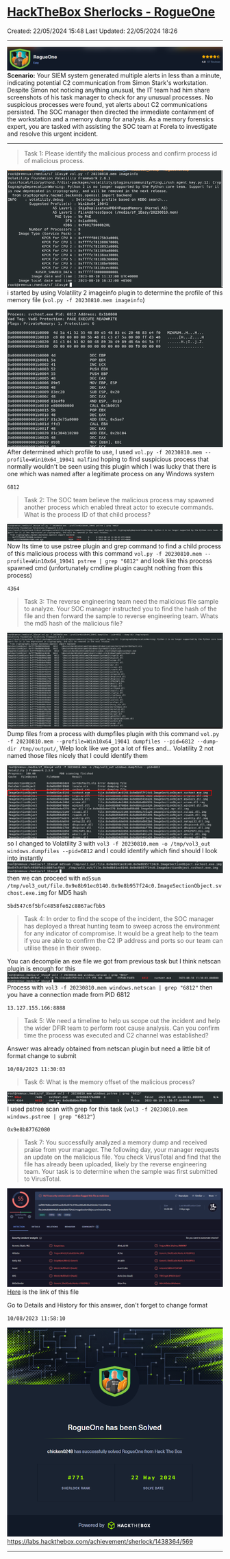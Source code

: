 # [HackTheBox Sherlocks - RogueOne](https://app.hackthebox.com/sherlocks/RogueOne)
Created: 22/05/2024 15:48
Last Updated: 22/05/2024 18:26
* * *
![a1496064b5ec108ff071ea173a2af168.png](../../../_resources/a1496064b5ec108ff071ea173a2af168-1.png)
**Scenario:**
Your SIEM system generated multiple alerts in less than a minute, indicating potential C2 communication from Simon Stark's workstation. Despite Simon not noticing anything unusual, the IT team had him share screenshots of his task manager to check for any unusual processes. No suspicious processes were found, yet alerts about C2 communications persisted. The SOC manager then directed the immediate containment of the workstation and a memory dump for analysis. As a memory forensics expert, you are tasked with assisting the SOC team at Forela to investigate and resolve this urgent incident.

* * *
>Task 1: Please identify the malicious process and confirm process id of malicious process.

![4a73fc51635b55dfa86a6df66686ff22.png](../../../_resources/4a73fc51635b55dfa86a6df66686ff22-1.png)
i started by using Volatility 2 imageinfo plugin to determine the profile of this memory file (`vol.py -f 20230810.mem imageinfo`)

![f6c96bc423179ac7866859889d49f07e.png](../../../_resources/f6c96bc423179ac7866859889d49f07e-1.png)
After determined which profile to use, I used `vol.py -f 20230810.mem --profile=Win10x64_19041 malfind` hoping to find suspicious process that normally wouldn't be seen using this plugin which I was lucky that there is one which was named after a legitimate process on any Windows system

```
6812
```

>Task 2: The SOC team believe the malicious process may spawned another process which enabled threat actor to execute commands. What is the process ID of that child process?

![b9f10e533f6245d7e1f017eb296579c1.png](../../../_resources/b9f10e533f6245d7e1f017eb296579c1-1.png)
Now Its time to use pstree plugin and grep command to find a child process of this malicious process with this command `vol.py -f 20230810.mem --profile=Win10x64_19041 pstree | grep "6812"` and look like this process spawned cmd (unfortunately cmdline plugin caught nothing from this process)
```
4364
```

>Task 3: The reverse engineering team need the malicious file sample to analyze. Your SOC manager instructed you to find the hash of the file and then forward the sample to reverse engineering team. Whats the md5 hash of the malicious file?

![32f3b293d9673ed2dfa3e957724a3097.png](../../../_resources/32f3b293d9673ed2dfa3e957724a3097-1.png)
Dump files from a process with dumpfiles plugin with this command `vol.py -f 20230810.mem --profile=Win10x64_19041 dumpfiles --pid=6812 --dump-dir /tmp/output/`, Welp look like we got a lot of files and... Volatility 2 not named those files nicely that I could identify them 

![5a2632fa48094879a90ec4a41a3db856.png](../../../_resources/5a2632fa48094879a90ec4a41a3db856-1.png)
so I changed to Volatility 3 with `vol3 -f 20230810.mem -o /tmp/vol3_out windows.dumpfiles --pid=6812` and I could identify which find should I look into instantly 
![f924710c2963bb694c7b7b228a445f2e.png](../../../_resources/f924710c2963bb694c7b7b228a445f2e-1.png)
then we can proceed with `md5sum /tmp/vol3_out/file.0x9e8b91ec0140.0x9e8b957f24c0.ImageSectionObject.svchost.exe.img` for MD5 hash
```
5bd547c6f5bfc4858fe62c8867acfbb5
```

>Task 4: In order to find the scope of the incident, the SOC manager has deployed a threat hunting team to sweep across the environment for any indicator of compromise. It would be a great help to the team if you are able to confirm the C2 IP address and ports so our team can utilise these in their sweep.

You can decomplie an exe file we got from previous task but I think netscan plugin is enough for this 
![948f4bb6829913d9322c463e852f5318.png](../../../_resources/948f4bb6829913d9322c463e852f5318-1.png)
Process with `vol3 -f 20230810.mem windows.netscan | grep "6812"` then you have a connection made from PID 6812
```
13.127.155.166:8888
```

>Task 5: We need a timeline to help us scope out the incident and help the wider DFIR team to perform root cause analysis. Can you confirm time the process was executed and C2 channel was established?

Answer was already obtained from netscan plugin but need a little bit of format change to submit
```
10/08/2023 11:30:03
```

>Task 6: What is the memory offset of the malicious process?

![0c1521f4413f4a3b7f6d9a96c42e43d2.png](../../../_resources/0c1521f4413f4a3b7f6d9a96c42e43d2-1.png)
I used pstree scan with grep for this task (`vol3 -f 20230810.mem windows.pstree | grep "6812"`)
```
0x9e8b87762080
```

>Task 7: You successfully analyzed a memory dump and received praise from your manager. The following day, your manager requests an update on the malicious file. You check VirusTotal and find that the file has already been uploaded, likely by the reverse engineering team. Your task is to determine when the sample was first submitted to VirusTotal.

![755978d487c00819780d6a5533f9b222.png](../../../_resources/755978d487c00819780d6a5533f9b222-1.png)
[Here](https://www.virustotal.com/gui/file/eaf09578d6eca82501aa2b3fcef473c3795ea365a9b33a252e5dc712c62981ea/detection) is the link of this file 

Go to Details and History for this answer, don't forget to change format
```
10/08/2023 11:58:10
```

![2913aebe5111f2fff1a287f807c5a587.png](../../../_resources/2913aebe5111f2fff1a287f807c5a587.png)
https://labs.hackthebox.com/achievement/sherlock/1438364/569
* * *
